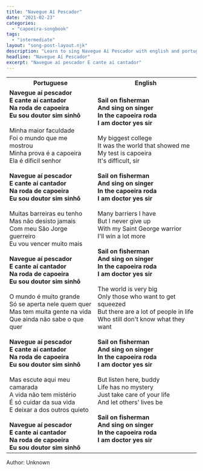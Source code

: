 ```yaml
---
title: "Navegue Aí Pescador"
date: "2021-02-23"
categories: 
  - "capoeira-songbook"
tags: 
  - "intermediate"
layout: "song-post-layout.njk"
description: "Learn to sing Navegue Aí Pescador with english and portuguese translations along with a video to help you learn."
headline: "Navegue Aí Pescador"
excerpt: "Navegue aí pescador E cante aí cantador"
---
```


<table class="capoeira-table">
    <tr class="header-row">
        <th>Portuguese</th>
        <th>English</th>
    </tr>
    <tr>
        <td>
            <strong>Navegue aí pescador</strong><br>
            <strong>E cante aí cantador</strong><br>
            <strong>Na roda de capoeira</strong><br>
            <strong>Eu sou doutor sim sinhô</strong><br><br>
            Minha maior faculdade<br>
            Foi o mundo que me mostrou<br>
            Minha prova é a capoeira<br>
            Ela é dificil senhor<br><br>
            <strong>Navegue aí pescador</strong><br>
            <strong>E cante aí cantador</strong><br>
            <strong>Na roda de capoeira</strong><br>
            <strong>Eu sou doutor sim sinhô</strong><br><br>
            Muitas barreiras eu tenho<br>
            Mas não desisto jamais<br>
            Com meu São Jorge guerreiro<br>
            Eu vou vencer muito mais<br><br>
            <strong>Navegue aí pescador</strong><br>
            <strong>E cante aí cantador</strong><br>
            <strong>Na roda de capoeira</strong><br>
            <strong>Eu sou doutor sim sinhô</strong><br><br>
            O mundo é muito grande<br>
            Só se aperta nele quem quer<br>
            Mas tem muita gente na vida<br>
            Que ainda não sabe o que quer<br><br>
            <strong>Navegue aí pescador</strong><br>
            <strong>E cante aí cantador</strong><br>
            <strong>Na roda de capoeira</strong><br>
            <strong>Eu sou doutor sim sinhô</strong><br><br>
            Mas escute aqui meu camarada<br>
            A vida não tem mistério<br>
            É só cuidar da sua vida<br>
            E deixar a dos outros quieto<br><br>
            <strong>Navegue aí pescador</strong><br>
            <strong>E cante aí cantador</strong><br>
            <strong>Na roda de capoeira</strong><br>
            <strong>Eu sou doutor sim sinhô</strong>
        </td>
        <td>
            <strong>Sail on fisherman</strong><br>
            <strong>And sing on singer</strong><br>
            <strong>In the capoeira roda</strong><br>
            <strong>I am doctor yes sir</strong><br><br>
            My biggest college<br>
            It was the world that showed me<br>
            My test is capoeira<br>
            It's difficult, sir<br><br>
            <strong>Sail on fisherman</strong><br>
            <strong>And sing on singer</strong><br>
            <strong>In the capoeira roda</strong><br>
            <strong>I am doctor yes sir</strong><br><br>
            Many barriers I have<br>
            But I never give up<br>
            With my Saint George warrior<br>
            I'll win a lot more<br><br>
            <strong>Sail on fisherman</strong><br>
            <strong>And sing on singer</strong><br>
            <strong>In the capoeira roda</strong><br>
            <strong>I am doctor yes sir</strong><br><br>
            The world is very big<br>
            Only those who want to get squeezed<br>
            But there are a lot of people in life<br>
            Who still don't know what they want<br><br>
            <strong>Sail on fisherman</strong><br>
            <strong>And sing on singer</strong><br>
            <strong>In the capoeira roda</strong><br>
            <strong>I am doctor yes sir</strong><br><br>
            But listen here, buddy<br>
            Life has no mystery<br>
            Just take care of your life<br>
            And let others' lives be<br><br>
            <strong>Sail on fisherman</strong><br>
            <strong>And sing on singer</strong><br>
            <strong>In the capoeira roda</strong><br>
            <strong>I am doctor yes sir</strong>
        </td>
    </tr>
</table>

<figcaption>
Author: Unknown
</figcaption>